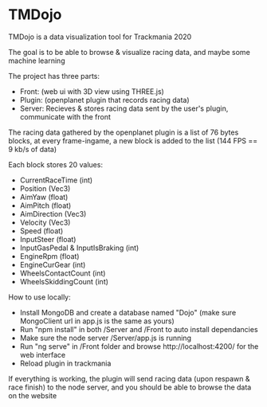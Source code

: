 
# TMDojo

  

TMDojo is a data visualization tool for Trackmania 2020

  

The goal is to be able to browse & visualize racing data, and maybe some machine learning

  

The project has three parts:
 - Front: (web ui with 3D view using THREE.js)
 - Plugin: (openplanet plugin that records racing data) 
 - Server: Recieves & stores racing
   data sent by the user's plugin, communicate with the front
  

The racing data gathered by the openplanet plugin is a list of 76 bytes blocks, at every frame-ingame, a new block is added to the list (144 FPS == 9 kb/s of data)


Each block stores 20 values:
 - CurrentRaceTime (int)
 - Position (Vec3)
 - AimYaw (float)
 - AimPitch (float)
 - AimDirection (Vec3)
 - Velocity (Vec3)
 - Speed (float)
 - InputSteer (float)
 - InputGasPedal & InputIsBraking (int)
 - EngineRpm (float)
 - EngineCurGear (int)
 - WheelsContactCount (int)
 - WheelsSkiddingCount (int)

How to use locally:
 - Install MongoDB and create a database named "Dojo" (make sure MongoClient url in app.js is the same as yours)
 - Run "npm install" in both /Server and /Front to auto install dependancies
 - Make sure the node server /Server/app.js is running
 - Run "ng serve" in /Front folder and browse http://localhost:4200/ for the web interface
 - Reload plugin in trackmania

If everything is working, the plugin will send racing data (upon respawn & race finish) to the node server, and you should be able to browse the data on the website